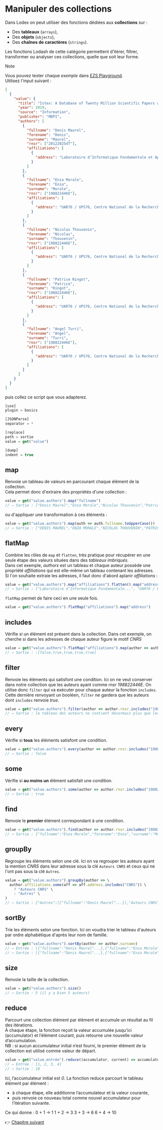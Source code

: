 # Manipuler des collections

Dans Lodex on peut utiliser des fonctions dédiées aux **collections** sur :
- Des **tableaux** (`arrays`),
- Des **objets** (`objects`),
- Des **chaînes de caractères** (`strings`).

Les fonctions Lodash de cette catégorie permettent d’itérer, filtrer, transformer ou analyser ces collections, quelle que soit leur forme.


> [!NOTE]
> Vous pouvez tester chaque *exemple* dans [EZS Playground](http://ezs-playground.daf.intra.inist.fr/).  
> Utilisez l'input suivant :  
> ```json
> [
>   {
>     "value": {
>       "title": "Istex: A Database of Twenty Million Scientific Papers with a Mining Tool Which Uses Named Entities",
>       "year": 2019,
>       "source": "Information",
>       "publisher": "MDPI",
>       "authors": [
>         {
>           "fullname": "Denis Maurel",
>           "forename": "Denis",  
>           "surname": "Maurel", 
>           "rnsr": ["201220254T"],
>           "affiliations": [
>             {
>               "address": "Laboratoire d’Informatique Fondamentale et Appliquée de Tours LIFAT, Bases de données et traitement des langues naturelles BDTLN, FR"
>             }
>           ]
>         },
>         {
>           "fullname": "Enza Morale",
>           "forename": "Enza",
>           "surname": "Morale",  
>           "rnsr": ["198822446E"],
>           "affiliations": [
>             {
>               "address": "UAR76 / UPS76, Centre National de la Recherche Scientifique CNRS, Institut de l’information scientifique et technique INIST, 2, Allée du Parc de Brabois, Rue Jean Zay, 54500 Vandœuvre-lès-Nancy, FR"
>             }
>           ]
>         },
>         {
>           "fullname": "Nicolas Thouvenin",
>           "forename": "Nicolas", 
>           "surname": "Thouvenin",
>           "rnsr": ["198822446E"],
>           "affiliations": [
>             {
>               "address": "UAR76 / UPS76, Centre National de la Recherche Scientifique CNRS, Institut de l’information scientifique et technique INIST, 2, Allée du Parc de Brabois, Rue Jean Zay, 54500 Vandœuvre-lès-Nancy, FR"
>             }
>           ]
>         },
>         {
>           "fullname": "Patrice Ringot",
>           "forename": "Patrice",
>           "surname": "Ringot",
>           "rnsr": ["198822446E"],
>           "affiliations": [
>             {
>               "address": "UAR76 / UPS76, Centre National de la Recherche Scientifique CNRS, Institut de l’information scientifique et technique INIST, 2, Allée du Parc de Brabois, Rue Jean Zay, 54500 Vandœuvre-lès-Nancy, FR"
>             }
>           ]
>         },
>         {
>           "fullname": "Angel Turri",
>           "forename": "Angel",
>           "surname": "Turri",
>           "rnsr": ["198822446E"],
>           "affiliations": [
>             {
>               "address": "UAR76 / UPS76, Centre National de la Recherche Scientifique CNRS, Institut de l’information scientifique et technique INIST, 2, Allée du Parc de Brabois, Rue Jean Zay, 54500 Vandœuvre-lès-Nancy, FR"
>             }
>           ]
>         }
>       ]
>     }
>   }
> ]
> ```
>
> puis collez ce script que vous adapterez.
> 
> ```js
> [use]
> plugin = basics
>
> [JSONParse]
> separator = *
>
> [replace]
> path = sortie
> value = get("value")
>
> [dump]
> indent = true
> ```

## map

Renvoie un tableau de valeurs en parcourant chaque élément de la collection.  
Cela permet donc d'extraire des propriétés d'une collection :

```js
value = get("value.authors").map("fullname")
// → Sortie : ["Denis Maurel","Enza Morale","Nicolas Thouvenin","Patrice Ringot","Angel Turri"]
```

ou d'appliquer une transformation à ces éléments :  

```js
value = get("value.authors").map(auth => auth.fullname.toUpperCase())
// → Sortie : ["DENIS MAUREL","ENZA MORALE","NICOLAS THOUVENIN","PATRICE RINGOT","ANGEL TURRI"]
```
## flatMap

Combine les rôles de `map` et `flatten`, très pratique pour récupérer en une seule étape des valeurs situées dans des *tableaux imbriqués*.  
Dans cet exemple, *authors* est un tableau et chaque auteur possède une propriété *affiliations* qui est elle-même un tableau contenant les adresses.  
Si l'on souhaite extraie les adresses, il faut donc d'abord aplanir *affiliations* :

```js
value = get("value.authors").map("affiliations").flatten().map("address")
// → Sortie : ["Laboratoire d’Informatique Fondamentale...", "UAR76 / UPS76, Centre National de la Recherche Scientifique C...",...]
```

`flatMap` permet de faire ceci en une seule fois.
```js
value = get("value.authors").flatMap("affiliations").map("address")
```

## includes

Vérifie si un élément est présent dans la collection.
Dans cet exemple, on cherche si dans les adresses de chaque auteur figure le motif *CNRS*

```js
value = get("value.authors").flatMap("affiliations").map(author => author.address.includes("CNRS"))
// → Sortie : :[false,true,true,true,true]
```

## filter

Renvoie les éléments qui satisfont une condition.
Ici on ne veut conserver dans notre collection que les auteurs ayant comme *rnsr* *198822446E*. On utilise donc `filter` qui va exécuter pour chaque auteur la fonction `includes`.  
Cette dernière renvoyant un booléen, `filter` ne gardera que les auteurs dont `includes` renvoie *true*.

```js
value = get("value.authors").filter(author => author.rnsr.includes("198822446E"))
// → Sortie : le tableau des auteurs ne contient désormais plus que les auteurs ayant comme valeur "198822446E" pour la clé `rnsr`.
```

## every

Vérifie si **tous** les éléments satisfont une condition.

```js
value = get("value.authors").every(author => author.rnsr.includes("198822446E"))
// → Sortie : false
```

## some

Vérifie si **au moins un** élément satisfait une condition.

```js
value = get("value.authors").some(author => author.rnsr.includes("198822446E"))
// → Sortie : true
```

## find

Renvoie le **premier** élément correspondant à une condition.

```js
value = get("value.authors").find(author => author.rnsr.includes("198822446E"))
// → Sortie : {"fullname":"Enza Morale","forename":"Enza","surname":"Morale","rnsr":["198822446E"]...}
```

## groupBy

Regroupe les éléments selon une clé.
Ici on va regrouper les auteurs ayant la mention *CNRS* dans leur adresse sous la clé `Auteurs CNRS` et ceux qui ne l'ont pas sous la clé `Autres`.

```js
value = get("value.authors").groupBy(author => \
  author.affiliations.some(aff => aff.address.includes("CNRS")) \
    ? "Auteurs CNRS" \
    : "Autres" \
)
// → Sortie : {"Autres":[{"fullname":"Denis Maurel"...}],"Auteurs CNRS":[{"fullname":"Enza Morale"...}]
```

## sortBy

Trie les éléments selon une fonction.
Ici on voudra trier le tableau d'auteurs par ordre alphabétique d'après leur nom de famille.

```js
value = get("value.authors").sortBy(author => author.surname)
// → Entrée : [{"fullname":"Denis Maurel"...},{"fullname":"Enza Morale"...},{"fullname":"Nicolas Thouvenin"...},{"fullname":"Patrice Ringot"...},{"fullname":"Angel Turri"...}
// → Sortie : [{"fullname":"Denis Maurel"...},{"fullname":"Enza Morale"...},{"fullname":"Patrice Ringot"...},{"fullname":"Nicolas Thouvenin"...},{"fullname":"Angel Turri"...}
```

## size

Renvoie la taille de la collection.

```js
value = get("value.authors").size()
// → Sortie : 5 (il y a bien 5 auteurs)
```

## reduce

Parcourt une collection élément par élément et accumule un résultat au fil des itérations.  
À chaque étape, la fonction reçoit la valeur accumulée jusqu’ici (accumulator) et l’élément courant, puis retourne une nouvelle valeur d’accumulation.  
NB : si aucun accumulateur initial n’est fourni, le premier élément de la collection est utilisé comme valeur de départ.

```js
value = get("value.entrée").reduce((accumulator, current) => accumulator + current, 0)
// → Entrée : [1, 2, 3, 4]
// → Sortie : 10
```

Ici, l’accumulateur initial est *0*.
La fonction reduce parcourt le tableau élément par élément :
* à chaque étape, elle additionne l’accumulateur et la valeur courante,
* puis renvoie ce nouveau total comme nouvel accumulateur pour l’itération suivante.

Ce qui donne :
0 + 1 → 1
1 + 2 → 3
3 + 3 → 6
6 + 4 → 10

👉 [Chapitre suivant](https://github.com/AnaelKremer/Atelier-Lodash-usage-Lodex/blob/main/08-autres-fonctions.md)